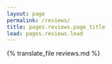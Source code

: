 ```yaml
---
layout: page
permalink: /reviews/
title: pages.reviews.page_title
lead: pages.reviews.lead
---
```


{% translate_file reviews.md %}